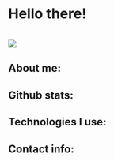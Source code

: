 <div allign = "center">
    <h1>Hello there!</h1>
    <br>
    <img src = "assets/kenobi.gif">
</div>

<h2>About me:</h2>

<h2>Github stats:</h2>

<h2>Technologies I use: </h2>

<h2>Contact info:</h2>
